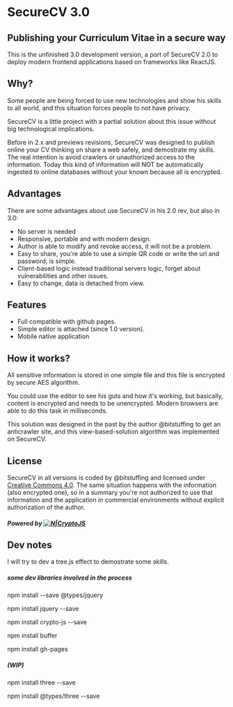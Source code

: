 # SecureCV 3.0
## Publishing your Curriculum Vitae in a secure way

This is the unfinished 3.0 development version, a port of SecureCV 2.0 to deploy modern frontend applications based on frameworks like ReactJS.

## Why?
Some people are being forced to use new technologies and show his skills to all world, and this situation forces people to not have privacy.

SecureCV is a little project with a partial solution about this issue without big technological implications.

Before in 2.x and previews revisions, SecureCV was designed to publish online your CV thinking on share a web safely, and demostrate my skills. The real intention is avoid crawlers or unauthorized access to the information. Today this kind of information will NOT be automatically ingested to online databases without your known because all is encrypted.

## Advantages

There are some advantages about use SecureCV in his 2.0 rev, but also in 3.0:

- No server is needed
- Responsive, portable and with modern design.
- Author is able to modify and revoke access, it will not be a problem.
- Easy to share, you're able to use a simple QR code or write the url and password, is simple.
- Client-based logic instead traditional servers logic, forget about vulnerabilities and other issues.
- Easy to change, data is detached from view.

## Features

- Full compatible with github pages.
- Simple editor is attached (since 1.0 version).
- Mobile native application

## How it works?

All sensitive information is stored in one simple file and this file is encrypted by secure AES algorithm.

You could use the editor to see his guts and how it's working, but basically, content is encrypted and needs to be unencrypted. Modern browsers are able to do this task in milliseconds.

This solution was designed in the past by the author @bitstuffing to get an anticrawler site, and this view-based-solution algorithm was implemented on SecureCV.

## License
SecureCV in all versions is coded by @bitstuffing and licensed under [Creative Commons 4.0](https://creativecommons.org/licenses/by/4.0/). The same situation happens with the information (also encrypted one), so in a summary you're not authorized to use that information and the application in commercial environments without explicit authorization of the author.

##### Powered by [![N|CryptoJS](https://www.gitbook.com/cdn-cgi/image/width=40,height=40,fit=contain,dpr=1,format=auto/https%3A%2F%2Fcryptojs.gitbook.io%2F~%2Ffiles%2Fv0%2Fb%2Fgitbook-28427.appspot.com%2Fo%2Fspaces%252F-LVOh1OI8lhWfR_994H2%252Favatar.png%3Fgeneration%3D1546620224707409%26alt%3Dmedia)](https://cryptojs.gitbook.io/docs/)

## Dev notes

I will try to dev a tree.js effect to demostrate some skills.

##### some dev libraries involved in the process

npm install --save @types/jquery

npm install jquery --save

npm install crypto-js --save

npm install buffer

npm install gh-pages

##### (WIP)

npm install three --save

npm install @types/three --save
